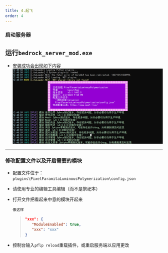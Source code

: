 ```yaml
---
title: 4.起飞
order: 4
---
```


### 启动服务器

## 运行`bedrock_server_mod.exe`

- 安装成功会出现如下内容
  ![运行](../../images/install/welcome.png)

---

### 修改配置文件以及开启需要的模块

- 配置文件位于：`plugins\PixelFaramitaLuminousPolymerization\config.json`
- 请使用专业的编辑工具编辑（而不是祭祀本）

- 打开文件把看起来中意的模块开起来

      像这样

  > ```json
  > "xxx": {
  >    "ModuleEnabled": true,
  >    "xxx": "xxx"
  > }
  > ```

- 控制台输入`pflp reload`重载插件，或重启服务端以应用更改
